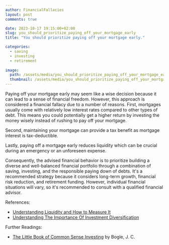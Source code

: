 ```yaml
---
author: FinancialFallacies
layout: post
comments: true

date: 2023-10-17 19:15:00+02:00  
slug: you_should_prioritize_paying_off_your_mortgage_early
title: "You should prioritize paying off your mortgage early."

categories:
  - saving
  - investing
  - retirement
  
image:
  path: /assets/media/you_should_prioritize_paying_off_your_mortgage_early.jpg
  thumbnail: /assets/media/you_should_prioritize_paying_off_your_mortgage_early.jpg
---
```


Paying off your mortgage early may seem like a wise decision because it can lead to a sense of financial freedom. However, this approach is considered a financial fallacy due to a number of reasons. First, mortgages usually come with relatively low interest rates compared to other types of debt. This means you could potentially get a higher return by investing the money wisely instead of rushing to pay off your mortgage.

Second, maintaining your mortgage can provide a tax benefit as mortgage interest is tax-deductible.

Lastly, paying off a mortgage early reduces liquidity which can be crucial during an emergency or an unforeseen expense.

Consequently, the advised financial behavior is to prioritize building a diverse and well-balanced financial portfolio through a combination of saving, investing, and the responsible paying down of debts. It's a recommended strategy because it considers long-term growth, financial risk reduction, and retirement funding. However, individual financial situations will vary, so it's recommended to consult with a qualified financial advisor.

References: 
- [Understanding Liquidity and How to Measure It](https://www.investopedia.com/terms/l/liquidity.asp#:~:text=Liquidity%20refers%20to%20the%20ease,market%20liquidity%20and%20accounting%20liquidity.)
- [Understanding The Importance Of Investment Diversification](https://www.forbes.com/sites/forbesfinancecouncil/2022/09/23/understanding-the-importance-of-investment-diversification/)

Further Readings:
- [The Little Book of Common Sense Investing](https://www.amazon.com/Little-Book-Common-Sense-Investing/dp/1119404509) by Bogle, J. C.

